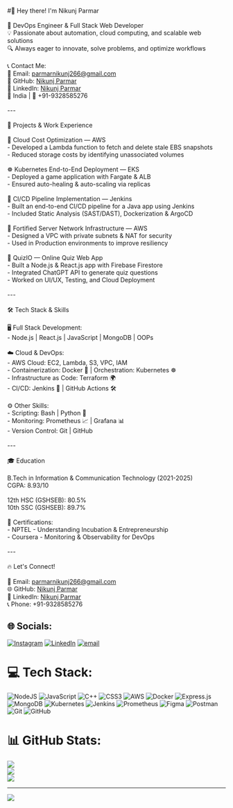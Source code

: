 #👋 Hey there! I'm Nikunj Parmar  <br><br>🚀 DevOps Engineer & Full Stack Web Developer  <br>💡 Passionate about automation, cloud computing, and scalable web solutions  <br>🔍 Always eager to innovate, solve problems, and optimize workflows  <br><br>📞 Contact Me:  <br>📧 Email: parmarnikunj266@gmail.com  <br>🔗 GitHub: [Nikunj Parmar](https://github.com/)  <br>🔗 LinkedIn: [Nikunj Parmar](https://www.linkedin.com/in/)  <br>📍 India | 📱 +91-9328585276  <br><br>---  <br><br>💼 Projects & Work Experience  <br><br>🚀 Cloud Cost Optimization — AWS  <br>- Developed a Lambda function to fetch and delete stale EBS snapshots  <br>- Reduced storage costs by identifying unassociated volumes  <br><br>☸️ Kubernetes End-to-End Deployment — EKS  <br>- Deployed a game application with Fargate & ALB  <br>- Ensured auto-healing & auto-scaling via replicas  <br><br>🔄 CI/CD Pipeline Implementation — Jenkins  <br>- Built an end-to-end CI/CD pipeline for a Java app using Jenkins  <br>- Included Static Analysis (SAST/DAST), Dockerization & ArgoCD  <br><br>🔐 Fortified Server Network Infrastructure — AWS  <br>- Designed a VPC with private subnets & NAT for security  <br>- Used in Production environments to improve resiliency  <br><br>🎯 QuizIO — Online Quiz Web App  <br>- Built a Node.js & React.js app with Firebase Firestore  <br>- Integrated ChatGPT API to generate quiz questions  <br>- Worked on UI/UX, Testing, and Cloud Deployment  <br><br>---  <br><br>🛠️ Tech Stack & Skills  <br><br>🖥️ Full Stack Development:  <br>- Node.js | React.js | JavaScript | MongoDB | OOPs  <br><br>☁️ Cloud & DevOps:  <br>- AWS Cloud: EC2, Lambda, S3, VPC, IAM  <br>- Containerization: Docker 🐳 | Orchestration: Kubernetes ☸️  <br>- Infrastructure as Code: Terraform 🌍  <br>- CI/CD: Jenkins 🚀 | GitHub Actions 🛠️  <br><br>⚙️ Other Skills:  <br>- Scripting: Bash | Python 🐍  <br>- Monitoring: Prometheus 📈 | Grafana 📊  <br>- Version Control: Git | GitHub  <br><br>---  <br><br>🎓 Education  <br><br>B.Tech in Information & Communication Technology (2021-2025)  <br>CGPA: 8.93/10  <br><br>12th HSC (GSHSEB): 80.5%  <br>10th SSC (GSHSEB): 89.7%  <br><br>📜 Certifications:  <br>- NPTEL - Understanding Incubation & Entrepreneurship  <br>- Coursera - Monitoring & Observability for DevOps  <br><br>---  <br><br>🔥 Let's Connect!  <br><br>📧 Email: parmarnikunj266@gmail.com  <br>🌐 GitHub: [Nikunj Parmar](https://github.com/)  <br>💼 LinkedIn: [Nikunj Parmar](https://www.linkedin.com/in/)  <br>📞 Phone: +91-9328585276  <br>


## 🌐 Socials:
[![Instagram](https://img.shields.io/badge/Instagram-%23E4405F.svg?logo=Instagram&logoColor=white)](https://instagram.com/nikunj.parmar21) [![LinkedIn](https://img.shields.io/badge/LinkedIn-%230077B5.svg?logo=linkedin&logoColor=white)](https://linkedin.com/in/https://www.linkedin.com/in/nikunj-parmar-145b65244) [![email](https://img.shields.io/badge/Email-D14836?logo=gmail&logoColor=white)](mailto:nikunjbparmar608@gmail.com) 

# 💻 Tech Stack:
![NodeJS](https://img.shields.io/badge/node.js-6DA55F?style=for-the-badge&logo=node.js&logoColor=white) ![JavaScript](https://img.shields.io/badge/javascript-%23323330.svg?style=for-the-badge&logo=javascript&logoColor=%23F7DF1E) ![C++](https://img.shields.io/badge/c++-%2300599C.svg?style=for-the-badge&logo=c%2B%2B&logoColor=white) ![CSS3](https://img.shields.io/badge/css3-%231572B6.svg?style=for-the-badge&logo=css3&logoColor=white) ![AWS](https://img.shields.io/badge/AWS-%23FF9900.svg?style=for-the-badge&logo=amazon-aws&logoColor=white) ![Docker](https://img.shields.io/badge/docker-%230db7ed.svg?style=for-the-badge&logo=docker&logoColor=white) ![Express.js](https://img.shields.io/badge/express.js-%23404d59.svg?style=for-the-badge&logo=express&logoColor=%2361DAFB) ![MongoDB](https://img.shields.io/badge/MongoDB-%234ea94b.svg?style=for-the-badge&logo=mongodb&logoColor=white) ![Kubernetes](https://img.shields.io/badge/kubernetes-%23326ce5.svg?style=for-the-badge&logo=kubernetes&logoColor=white) ![Jenkins](https://img.shields.io/badge/jenkins-%232C5263.svg?style=for-the-badge&logo=jenkins&logoColor=white) ![Prometheus](https://img.shields.io/badge/Prometheus-E6522C?style=for-the-badge&logo=Prometheus&logoColor=white) ![Figma](https://img.shields.io/badge/figma-%23F24E1E.svg?style=for-the-badge&logo=figma&logoColor=white) ![Postman](https://img.shields.io/badge/Postman-FF6C37?style=for-the-badge&logo=postman&logoColor=white) ![Git](https://img.shields.io/badge/git-%23F05033.svg?style=for-the-badge&logo=git&logoColor=white) ![GitHub](https://img.shields.io/badge/github-%23121011.svg?style=for-the-badge&logo=github&logoColor=white)
# 📊 GitHub Stats:
![](https://github-readme-stats.vercel.app/api?username=98nik&theme=dark&hide_border=false&include_all_commits=false&count_private=false)<br/>
![](https://nirzak-streak-stats.vercel.app/?user=98nik&theme=dark&hide_border=false)<br/>
![](https://github-readme-stats.vercel.app/api/top-langs/?username=98nik&theme=dark&hide_border=false&include_all_commits=false&count_private=false&layout=compact)

---
[![](https://visitcount.itsvg.in/api?id=98nik&icon=0&color=0)](https://visitcount.itsvg.in)

<!-- Proudly created with GPRM ( https://gprm.itsvg.in ) -->
